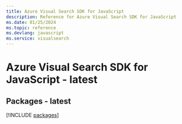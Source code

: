 ```yaml
---
title: Azure Visual Search SDK for JavaScript
description: Reference for Azure Visual Search SDK for JavaScript
ms.date: 01/25/2024
ms.topic: reference
ms.devlang: javascript
ms.service: visualsearch
---
```

# Azure Visual Search SDK for JavaScript - latest
## Packages - latest
[!INCLUDE [packages](visual-search-index.md)]